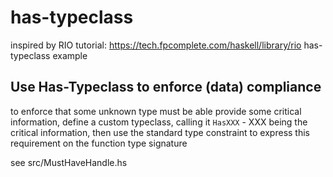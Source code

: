 # has-typeclass

inspired by RIO tutorial: <https://tech.fpcomplete.com/haskell/library/rio>
has-typeclass example

## Use Has-Typeclass to enforce (data) compliance

to enforce that some unknown type must be able provide some critical
information, define a custom typeclass, calling it `HasXXX` - XXX
being the critical information, then use the standard type constraint
to express this requirement on the function type signature

see src/MustHaveHandle.hs
